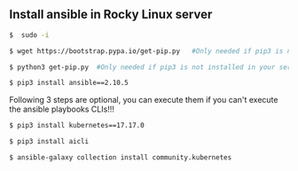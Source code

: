 ## Install ansible in Rocky Linux server
```bash
$  sudo -i

$ wget https://bootstrap.pypa.io/get-pip.py   #Only needed if pip3 is not installed in your server!!!

$ python3 get-pip.py  #Only needed if pip3 is not installed in your server!!!

$ pip3 install ansible==2.10.5
```

Following 3 steps are optional, you can execute them if you can't execute the ansible playbooks CLIs!!!

```bash
$ pip3 install kubernetes==17.17.0

$ pip3 install aicli

$ ansible-galaxy collection install community.kubernetes
```